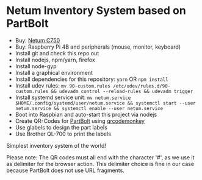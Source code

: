 # Netum Inventory System based on PartBolt

- Buy: [Netum C750](https://www.amazon.de/gp/product/B0855MQ9Y6/ref=ppx_yo_dt_b_asin_title_o00_s00?ie=UTF8&psc=1)
- Buy: Raspberry Pi 4B and peripherals (mouse, monitor, keyboard)
- Install git and check this repo out
- Install nodejs, npm/yarn, firefox
- Install node-gyp
- Install a graphical environment
- Install dependencies for this repository: `yarn` OR `npm install`
- Install udev rules: `mv 90-custom.rules /etc/udev/rules.d/90-custom.rules && udevadm control --reload-rules && udevadm trigger`
- Install systemd service unit: `mv netum.service $HOME/.config/systemd/user/netum.service && systemctl start --user netum.service && systemctl enable --user netum.service`
- Boot into Raspbian and auto-start this project via nodejs
- Create QR-Codes for [PartBolt](https://partbolt.com/) using [qrcodemonkey](https://www.qrcode-monkey.com/)
- Use glabels to design the part labels
- Use Brother QL-700 to print the labels

Simplest inventory system of the world!

Please note: The QR codes must all end with the character '#', as we use it as delimiter for the browser action. This delimiter choice is fine in our case because PartBolt does not use URL fragments.
